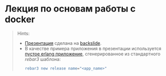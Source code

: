 # Лекция по основам работы с docker

> Hints:
>  - [Презентация](https://rbkmoney.github.io/camp-docker-basics/) сделана на [backslide](https://sinedied.github.io/backslide/#1).
>  - В качестве примера приложения в презентации используется [пустое erlang приложение](example/), сгенерированное из стандартного _rebar3_ шаблона:
>    ```erlang
>    rebar3 new release name="<app_name>"
>    ```
